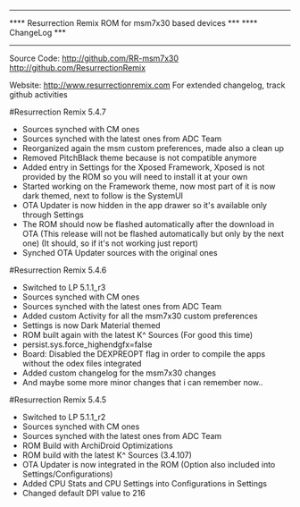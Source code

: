 **********************************************************
****  Resurrection Remix ROM for msm7x30 based devices ***
****                   ChangeLog					   ***
**********************************************************
  
  Source Code: http://github.com/RR-msm7x30
			   http://github.com/ResurrectionRemix
  
  Website: http://www.resurrectionremix.com
  For extended changelog, track github activities

#Resurrection Remix 5.4.7

- Sources synched with CM ones
- Sources synched with the latest ones from ADC Team
- Reorganized again the msm custom preferences, made also a clean up
- Removed PitchBlack theme because is not compatible anymore
- Added entry in Settings for the Xposed Framework, Xposed is not provided by the ROM so you will need to install it at your own
- Started working on the Framework theme, now most part of it is now dark themed, next to follow is the SystemUI
- OTA Updater is now hidden in the app drawer so it's available only through Settings
- The ROM should now be flashed automatically after the download in OTA (This release will not be flashed automatically but only by the next one) (It should, so if it's not working just report)
- Synched OTA Updater sources with the original ones
  
#Resurrection Remix 5.4.6

- Switched to LP 5.1.1_r3
- Sources synched with CM ones
- Sources synched with the latest ones from ADC Team
- Added custom Activity for all the msm7x30 custom preferences
- Settings is now Dark Material themed
- ROM built again with the latest K^ Sources (For good this time)
- persist.sys.force_highendgfx=false
- Board: Disabled the DEXPREOPT flag in order to compile the apps without the odex files integrated
- Added custom changelog for the msm7x30 changes 
- And maybe some more minor changes that i can remember now..

  
#Resurrection Remix 5.4.5

- Switched to LP 5.1.1_r2
- Sources synched with CM ones
- Sources synched with the latest ones from ADC Team
- ROM Build with ArchiDroid Optimizations
- ROM build with the latest K^ Sources (3.4.107)
- OTA Updater is now integrated in the ROM (Option also included into Settings/Configurations)
- Added CPU Stats and CPU Settings into Configurations in Settings 
- Changed default DPI value to 216